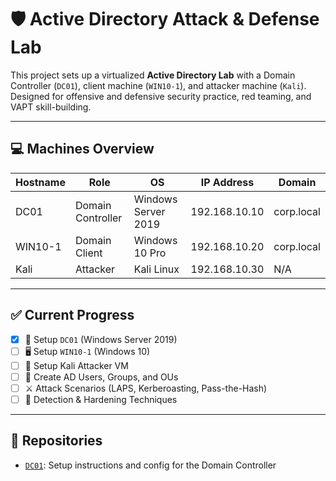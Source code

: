 # 🛡️ Active Directory Attack & Defense Lab

This project sets up a virtualized **Active Directory Lab** with a Domain Controller (`DC01`), client machine (`WIN10-1`), and attacker machine (`Kali`). Designed for offensive and defensive security practice, red teaming, and VAPT skill-building.

---

## 💻 Machines Overview

| Hostname | Role               | OS                    | IP Address      | Domain      |
|----------|--------------------|------------------------|------------------|-------------|
| DC01     | Domain Controller  | Windows Server 2019    | 192.168.10.10    | corp.local  |
| WIN10-1  | Domain Client       | Windows 10 Pro         | 192.168.10.20    | corp.local  |
| Kali     | Attacker            | Kali Linux             | 192.168.10.30    | N/A         |

---

## ✅ Current Progress

- [x] 🧱 Setup `DC01` (Windows Server 2019)
- [ ] 🖥️ Setup `WIN10-1` (Windows 10)
- [ ] 🐍 Setup Kali Attacker VM
- [ ] 👥 Create AD Users, Groups, and OUs
- [ ] ⚔️ Attack Scenarios (LAPS, Kerberoasting, Pass-the-Hash)
- [ ] 🔐 Detection & Hardening Techniques

---

## 📁 Repositories

- [`DC01`](./DC01/README.md): Setup instructions and config for the Domain Controller

